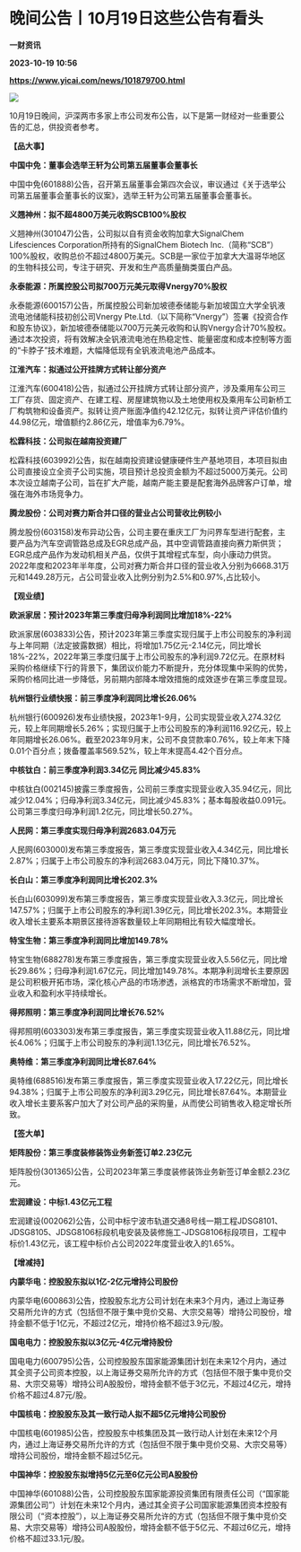 # 晚间公告丨10月19日这些公告有看头
**一财资讯**

**2023-10-19 10:56**

**https://www.yicai.com/news/101879700.html**

![](https://imgcdn.yicai.com/uppics/slides/2023/10/533a5e5ca72bd8e99ca1043236613ada.jpg)

10月19日晚间，沪深两市多家上市公司发布公告，以下是第一财经对一些重要公告的汇总，供投资者参考。

**【品大事】**

**中国中免：董事会选举王轩为公司第五届董事会董事长**

中国中免(601888)公告，召开第五届董事会第四次会议，审议通过《关于选举公司第五届董事会董事长的议案》，选举王轩为公司第五届董事会董事长。

**义翘神州：拟不超4800万美元收购SCB100%股权**

义翘神州(301047)公告，公司拟以自有资金收购加拿大SignalChem Lifesciences Corporation所持有的SignalChem Biotech Inc.（简称“SCB”）100%股权，收购总价不超过4800万美元。SCB是一家位于加拿大大温哥华地区的生物科技公司，专注于研究、开发和生产高质量酶类蛋白产品。

**永泰能源：所属控股公司拟700万元美元取得Vnergy70%股权**

永泰能源(600157)公告，所属控股公司新加坡德泰储能与新加坡国立大学全钒液流电池储能科技初创公司Vnergy Pte.Ltd.（以下简称“Vnergy”）签署《投资合作和股东协议》，新加坡德泰储能以700万元美元收购和认购Vnergy合计70%股权。通过本次投资，将有效解决全钒液流电池在热稳定性、能量密度和成本控制等方面的“卡脖子”技术难题，大幅降低现有全钒液流电池产品成本。

**江淮汽车：拟通过公开挂牌方式转让部分资产**

江淮汽车(600418)公告，拟通过公开挂牌方式转让部分资产，涉及乘用车公司三工厂存货、固定资产、在建工程、房屋建筑物以及土地使用权及乘用车公司新桥工厂构筑物和设备资产。拟转让资产账面净值约42.12亿元，拟转让资产评估价值约44.98亿元，增值额约2.86亿元，增值率为6.79%。

**松霖科技：公司拟在越南投资建厂**

松霖科技(603992)公告，拟在越南投资建设健康硬件生产基地项目，本项目拟由公司直接设立全资子公司实施，项目预计总投资金额为不超过5000万美元。公司本次设立越南子公司，旨在扩大产能，越南产能主要是配套海外品牌客户订单，增强在海外市场竞争力。

**腾龙股份：公司对赛力斯合并口径的营业占公司营收比例较小**

腾龙股份(603158)发布异动公告，公司主要在重庆工厂为问界车型进行配套，主要产品为汽车空调管路总成及EGR总成产品，其中空调管路直接向赛力斯供货；EGR总成产品作为发动机相关产品，仅供于其增程式车型，向小康动力供货。2022年度和2023年半年度，公司对赛力斯合并口径的营业收入分别为6668.31万元和1449.28万元，占公司营业收入比例分别为2.5%和0.97%,占比较小。

**【观业绩】**

**欧派家居：预计2023年第三季度归母净利润同比增加18%-22%**

欧派家居(603833)公告，预计2023年第三季度实现归属于上市公司股东的净利润与上年同期（法定披露数据）相比，将增加1.75亿元-2.14亿元，同比增长18%-22%，2022年第三季度归属于上市公司股东的净利润9.72亿元。在原材料采购价格继续下行的背景下，集团议价能力不断提升，充分体现集中采购的优势，采购价格同比进一步降低，另前期内部降本增效措施的成效逐步在第三季度显现。

**杭州银行业绩快报：前三季度净利润同比增长26.06%**

杭州银行(600926)发布业绩快报，2023年1-9月，公司实现营业收入274.32亿元，较上年同期增长5.26%；实现归属于上市公司股东的净利润116.92亿元，较上年同期增长26.06%。截至2023年9月末，公司不良贷款率0.76%，较上年末下降0.01个百分点；拨备覆盖率569.52%，较上年末提高4.42个百分点。

**中核钛白：前三季度净利润3.34亿元 同比减少45.83%**

中核钛白(002145)披露三季度报告，公司前三季度实现营业收入35.94亿元，同比减少12.04%；归母净利润3.34亿元，同比减少45.83%；基本每股收益0.091元。公司第三季度归母净利润1.2亿元，同比增长50.27%。

**人民网：第三季度实现归母净利润2683.04万元**

人民网(603000)发布第三季度报告，第三季度实现营业收入4.34亿元，同比增长2.87%；归属于上市公司股东的净利润2683.04万元，同比下降10.37%。

**长白山：第三季度净利润同比增长202.3%**

长白山(603099)发布第三季度报告，第三季度实现营业收入3.3亿元，同比增长147.57%；归属于上市公司股东的净利润1.39亿元，同比增长202.3%。本期营业收入增长主要系本期景区接待游客数量较上年同期相比有较大幅度增长。

**特宝生物：第三季度净利润同比增加149.78%**

特宝生物(688278)发布第三季度报告，第三季度实现营业收入5.56亿元，同比增长29.86%；归母净利润1.67亿元，同比增加149.78%。本期净利润增长主要原因是公司积极开拓市场，深化核心产品的市场渗透，派格宾的市场需求不断增加，营业收入和盈利水平持续增长。

**得邦照明：第三季度净利润同比增长76.52%**

得邦照明(603303)发布第三季度报告，第三季度实现营业收入11.88亿元，同比增长4.06%；归属于上市公司股东的净利润1.13亿元，同比增长76.52%。

**奥特维：第三季度净利润同比增长87.64%**

奥特维(688516)发布第三季度报告，第三季度实现营业收入17.22亿元，同比增长94.38%；归属于上市公司股东的净利润3.29亿元，同比增长87.64%。本期营业收入增长主要系客户加大了对公司产品的采购量，从而使公司销售收入稳定增长所致。

**【签大单】**

**矩阵股份：第三季度装修装饰业务新签订单2.23亿元**

矩阵股份(301365)公告，公司2023年第三季度装修装饰业务新签订单金额2.23亿元。

**宏润建设：中标1.43亿元工程**

宏润建设(002062)公告，公司中标宁波市轨道交通8号线一期工程JDSG8101、JDSG8105、JDSG8106标段机电安装及装修施工-JDSG8106标段项目，工程中标价1.43亿元，该工程中标价占公司2022年度营业收入的1.65%。

**【增减持】**

**内蒙华电：控股股东拟以1亿-2亿元增持公司股份**

内蒙华电(600863)公告，控股股东北方公司计划在未来3个月内，通过上海证券交易所允许的方式（包括但不限于集中竞价交易、大宗交易等）增持公司股份，增持金额不低于1亿元，不超过2亿元，增持价格不超过3.9元/股。

**国电电力：控股股东拟以3亿元-4亿元增持股份**

国电电力(600795)公告，公司控股股东国家能源集团计划在未来12个月内，通过其全资子公司资本控股，以上海证券交易所允许的方式（包括但不限于集中竞价交易、大宗交易等）增持公司A股股份，增持金额不低于3亿元，不超过4亿元，增持价格不超过4.87元/股。

**中国核电：控股股东及其一致行动人拟不超5亿元增持公司股份**

中国核电(601985)公告，控股股东中核集团及其一致行动人计划在未来12个月内，通过上海证券交易所允许的方式（包括但不限于集中竞价交易、大宗交易等）增持公司股份，增持金额不超过5亿元。

**中国神华：控股股东拟增持5亿元至6亿元公司A股股份**

中国神华(601088)公告，公司控股股东国家能源投资集团有限责任公司（“国家能源集团公司”）计划在未来12个月内，通过其全资子公司国家能源集团资本控股有限公司（“资本控股”），以上海证券交易所允许的方式（包括但不限于集中竞价交易、大宗交易等）增持公司A股股份，增持金额不低于5亿元、不超过6亿元，增持价格不超过33.1元/股。